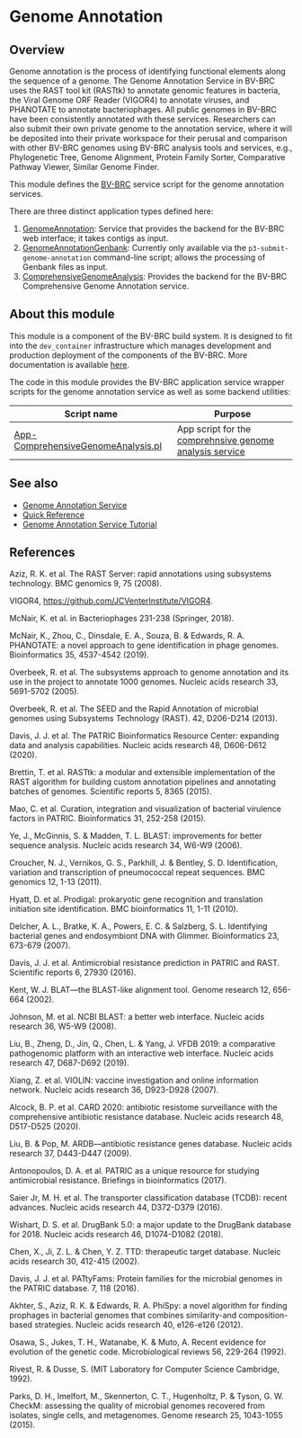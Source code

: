 # Genome Annotation

## Overview

Genome annotation is the process of identifying functional elements
along the sequence of a genome. The Genome Annotation Service in
BV-BRC uses the RAST tool kit (RASTtk) to annotate genomic features
in bacteria, the Viral Genome ORF Reader (VIGOR4) to annotate
viruses, and PHANOTATE to annotate bacteriophages. All public
genomes in BV-BRC have been consistently annotated with these
services. Researchers can also submit their own private genome to the
annotation service, where it will be deposited into their private
workspace for their perusal and comparison with other BV-BRC genomes
using BV-BRC analysis tools and services, e.g., Phylogenetic Tree,
Genome Alignment, Protein Family Sorter, Comparative Pathway Viewer,
Similar Genome Finder.

This module defines the [BV-BRC](https://bv-brc.org) service script for the genome annotation services.

There are three distinct application types defined here:

1. [GenomeAnnotation](app_specs/GenomeAnnotation.md): Service that provides the backend for the BV-BRC web interface; it takes contigs as input.
2. [GenomeAnnotationGenbank](app_specs/GenomeAnnotationGenbank.md): Currently only available via the `p3-submit-genome-annotation` command-line script; allows the processing of Genbank files as input.
3. [ComprehensiveGenomeAnalysis](app_specs/ComprehensiveGenomeAnalysis.md): Provides the backend for the BV-BRC Comprehensive Genome Annotation service.

## About this module

This module is a component of the BV-BRC build system. It is designed to fit into the
`dev_container` infrastructure which manages development and production deployment of
the components of the BV-BRC. More documentation is available [here](https://github.com/BV-BRC/dev_container/tree/master/README.md).

The code in this module provides the BV-BRC application service wrapper scripts for the genome annotation service as well
as some backend utilities:

| Script name | Purpose |
| ----------- | ------- |
| [App-ComprehensiveGenomeAnalysis.pl](service-scripts/App-ComprehensiveGenomeAnalysis.pl) | App script for the [comprehnsive genome analysis service](https://www.bv-brc.org/docs/quick_references/services/comprehensive_genome_analysis_service.html) |

## See also

* [Genome Annotation Service](https://bv-brc.org/app/Annotation)
* [Quick Reference](https://www.bv-brc.org/docs/quick_references/services/genome_annotation_service.html)
* [Genome Annotation Service Tutorial](https://www.bv-brc.org/docs/tutorial/genome_annotation/genome_annotation.html)



## References

Aziz, R. K. et al. The RAST Server: rapid annotations using subsystems technology. BMC genomics 9, 75 (2008).

VIGOR4, https://github.com/JCVenterInstitute/VIGOR4.

McNair, K. et al. in Bacteriophages 231-238 (Springer, 2018).

McNair, K., Zhou, C., Dinsdale, E. A., Souza, B. & Edwards, R. A. PHANOTATE: a novel approach to gene identification in phage genomes. Bioinformatics 35, 4537-4542 (2019).

Overbeek, R. et al. The subsystems approach to genome annotation and its use in the project to annotate 1000 genomes. Nucleic acids research 33, 5691-5702 (2005).

Overbeek, R. et al. The SEED and the Rapid Annotation of microbial genomes using Subsystems Technology (RAST). 42, D206-D214 (2013).

Davis, J. J. et al. The PATRIC Bioinformatics Resource Center: expanding data and analysis capabilities. Nucleic acids research 48, D606-D612 (2020).

Brettin, T. et al. RASTtk: a modular and extensible implementation of the RAST algorithm for building custom annotation pipelines and annotating batches of genomes. Scientific reports 5, 8365 (2015).

Mao, C. et al. Curation, integration and visualization of bacterial virulence factors in PATRIC. Bioinformatics 31, 252-258 (2015).

Ye, J., McGinnis, S. & Madden, T. L. BLAST: improvements for better sequence analysis. Nucleic acids research 34, W6-W9 (2006).

Croucher, N. J., Vernikos, G. S., Parkhill, J. & Bentley, S. D. Identification, variation and transcription of pneumococcal repeat sequences. BMC genomics 12, 1-13 (2011).

Hyatt, D. et al. Prodigal: prokaryotic gene recognition and translation initiation site identification. BMC bioinformatics 11, 1-11 (2010).

Delcher, A. L., Bratke, K. A., Powers, E. C. & Salzberg, S. L. Identifying bacterial genes and endosymbiont DNA with Glimmer. Bioinformatics 23, 673-679 (2007).

Davis, J. J. et al. Antimicrobial resistance prediction in PATRIC and RAST. Scientific reports 6, 27930 (2016).

Kent, W. J. BLAT—the BLAST-like alignment tool. Genome research 12, 656-664 (2002).

Johnson, M. et al. NCBI BLAST: a better web interface. Nucleic acids research 36, W5-W9 (2008).

Liu, B., Zheng, D., Jin, Q., Chen, L. & Yang, J. VFDB 2019: a comparative pathogenomic platform with an interactive web interface. Nucleic acids research 47, D687-D692 (2019).

Xiang, Z. et al. VIOLIN: vaccine investigation and online information network. Nucleic acids research 36, D923-D928 (2007).

Alcock, B. P. et al. CARD 2020: antibiotic resistome surveillance with the comprehensive antibiotic resistance database. Nucleic acids research 48, D517-D525 (2020).

Liu, B. & Pop, M. ARDB—antibiotic resistance genes database. Nucleic acids research 37, D443-D447 (2009).

Antonopoulos, D. A. et al. PATRIC as a unique resource for studying antimicrobial resistance. Briefings in bioinformatics (2017).

Saier Jr, M. H. et al. The transporter classification database (TCDB): recent advances. Nucleic acids research 44, D372-D379 (2016).

Wishart, D. S. et al. DrugBank 5.0: a major update to the DrugBank database for 2018. Nucleic acids research 46, D1074-D1082 (2018).

Chen, X., Ji, Z. L. & Chen, Y. Z. TTD: therapeutic target database. Nucleic acids research 30, 412-415 (2002).

Davis, J. J. et al. PATtyFams: Protein families for the microbial genomes in the PATRIC database. 7, 118 (2016).

Akhter, S., Aziz, R. K. & Edwards, R. A. PhiSpy: a novel algorithm for finding prophages in bacterial genomes that combines similarity-and composition-based strategies. Nucleic acids research 40, e126-e126 (2012).

Osawa, S., Jukes, T. H., Watanabe, K. & Muto, A. Recent evidence for evolution of the genetic code. Microbiological reviews 56, 229-264 (1992).

Rivest, R. & Dusse, S. (MIT Laboratory for Computer Science Cambridge, 1992).

Parks, D. H., Imelfort, M., Skennerton, C. T., Hugenholtz, P. & Tyson, G. W. CheckM: assessing the quality of microbial genomes recovered from isolates, single cells, and metagenomes. Genome research 25, 1043-1055 (2015).